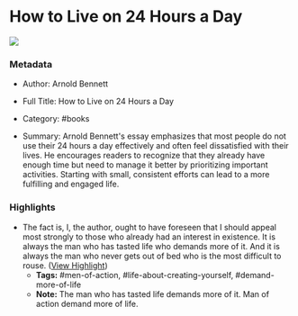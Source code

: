 # How to Live on 24 Hours a Day

![](https://readwise-assets.s3.amazonaws.com/media/uploaded_book_covers/profile_941292/TfdK9CeZu0IkyXRnwvsUIkkAfnpKIQO5BT4_JgazbeY-cover-cover.jpeg)

### Metadata

- Author: Arnold Bennett
- Full Title: How to Live on 24 Hours a Day
- Category: #books

- Summary: Arnold Bennett's essay emphasizes that most people do not use their 24 hours a day effectively and often feel dissatisfied with their lives. He encourages readers to recognize that they already have enough time but need to manage it better by prioritizing important activities. Starting with small, consistent efforts can lead to a more fulfilling and engaged life.

### Highlights

- The fact is, I, the author, ought to have foreseen that I should appeal most strongly to those who already had an interest in existence. It is always the man who has tasted life who demands more of it. And it is always the man who never gets out of bed who is the most difficult to rouse. ([View Highlight](https://read.readwise.io/read/01j6sj36n5an5fxk166z3vnr1h))
    - **Tags:** #men-of-action, #life-about-creating-yourself, #demand-more-of-life
    - **Note:** The man who has tasted life demands more of it. Man of action demand more of life.

